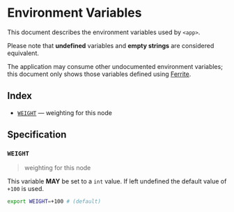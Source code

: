 # Environment Variables

This document describes the environment variables used by `<app>`.

Please note that **undefined** variables and **empty strings** are considered
equivalent.

The application may consume other undocumented environment variables; this
document only shows those variables defined using [Ferrite].

## Index

- [`WEIGHT`](#WEIGHT) — weighting for this node

## Specification

### `WEIGHT`

> weighting for this node

This variable **MAY** be set to a `int` value.
If left undefined the default value of `+100` is used.

```bash
export WEIGHT=+100 # (default)
```

<!-- references -->

[ferrite]: https://github.com/dogmatiq/ferrite
